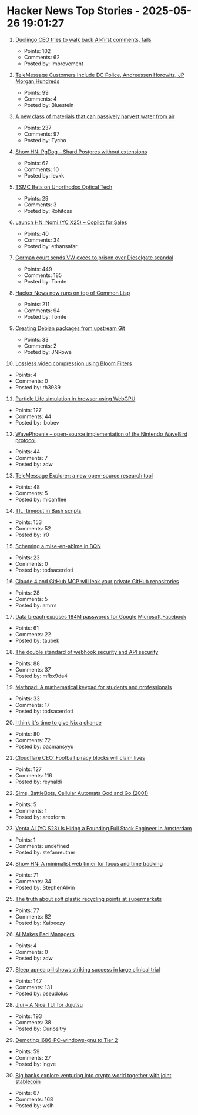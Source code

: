 # Hacker News Top Stories - 2025-05-26 19:01:27

1. [Duolingo CEO tries to walk back AI-first comments, fails](https://htxt.co.za/2025/05/duolingo-ceo-tries-to-walk-back-ai-first-comments-fails/)
   - Points: 102
   - Comments: 62
   - Posted by: Improvement

2. [TeleMessage Customers Include DC Police, Andreessen Horowitz, JP Morgan,Hundreds](https://micahflee.com/telemessage-customers-include-dc-police-andreesen-horowitz-jp-morgan-and-hundreds-more/)
   - Points: 99
   - Comments: 4
   - Posted by: Bluestein

3. [A new class of materials that can passively harvest water from air](https://blog.seas.upenn.edu/penn-engineers-discover-a-new-class-of-materials-that-passively-harvest-water-from-air/)
   - Points: 237
   - Comments: 97
   - Posted by: Tycho

4. [Show HN: PgDog – Shard Postgres without extensions](https://github.com/pgdogdev/pgdog)
   - Points: 62
   - Comments: 10
   - Posted by: levkk

5. [TSMC Bets on Unorthodox Optical Tech](https://spectrum.ieee.org/microled-optical-chiplet)
   - Points: 29
   - Comments: 3
   - Posted by: Rohitcss

6. [Launch HN: Nomi (YC X25) – Copilot for Sales](undefined)
   - Points: 40
   - Comments: 34
   - Posted by: ethansafar

7. [German court sends VW execs to prison over Dieselgate scandal](https://www.politico.eu/article/german-court-vw-execs-prison-dieselgate-scandal-volkswagen-environment-illegal-pollution/)
   - Points: 449
   - Comments: 185
   - Posted by: Tomte

8. [Hacker News now runs on top of Common Lisp](https://lisp-journey.gitlab.io/blog/hacker-news-now-runs-on-top-of-common-lisp/)
   - Points: 211
   - Comments: 94
   - Posted by: Tomte

9. [Creating Debian packages from upstream Git](https://optimizedbyotto.com/post/debian-packaging-from-git/)
   - Points: 33
   - Comments: 2
   - Posted by: JNRowe

10. [Lossless video compression using Bloom Filters](https://github.com/ross39/new_bloom_filter_repo/blob/main/README.md)
   - Points: 4
   - Comments: 0
   - Posted by: rh3939

11. [Particle Life simulation in browser using WebGPU](https://lisyarus.github.io/blog/posts/particle-life-simulation-in-browser-using-webgpu.html)
   - Points: 127
   - Comments: 44
   - Posted by: ibobev

12. [WavePhoenix – open-source implementation of the Nintendo WaveBird protocol](https://github.com/loopj/wavephoenix)
   - Points: 44
   - Comments: 7
   - Posted by: zdw

13. [TeleMessage Explorer: a new open-source research tool](https://micahflee.com/telemessage-explorer-a-new-open-source-research-tool/)
   - Points: 48
   - Comments: 5
   - Posted by: micahflee

14. [TIL: timeout in Bash scripts](https://heitorpb.github.io/bla/timeout/)
   - Points: 153
   - Comments: 52
   - Posted by: lr0

15. [Scheming a mise-en-abîme in BQN](https://panadestein.github.io/blog/posts/si.html#fnr.2)
   - Points: 23
   - Comments: 0
   - Posted by: todsacerdoti

16. [Claude 4 and GitHub MCP will leak your private GitHub repositories](https://twitter.com/lbeurerkellner/status/1926991491735429514)
   - Points: 28
   - Comments: 5
   - Posted by: amrrs

17. [Data breach exposes 184M passwords for Google,Microsoft,Facebook](https://www.zdnet.com/article/massive-data-breach-exposes-184-million-passwords-for-google-microsoft-facebook-and-more/)
   - Points: 61
   - Comments: 22
   - Posted by: taubek

18. [The double standard of webhook security and API security](https://www.speakeasy.com/blog/webhook-security)
   - Points: 88
   - Comments: 37
   - Posted by: mfbx9da4

19. [Mathpad: A mathematical keypad for students and professionals](https://github.com/Summa-Cogni/Mathpad)
   - Points: 33
   - Comments: 17
   - Posted by: todsacerdoti

20. [I think it's time to give Nix a chance](https://maych.in/blog/its-time-to-give-nix-a-chance/)
   - Points: 80
   - Comments: 72
   - Posted by: pacmansyyu

21. [Cloudflare CEO: Football piracy blocks will claim lives](https://torrentfreak.com/cloudflare-ceo-football-piracy-blocks-will-claim-lives-i-pray-no-one-dies-250526/)
   - Points: 127
   - Comments: 116
   - Posted by: reynaldi

22. [Sims, BattleBots, Cellular Automata God and Go (2001)](https://www.gamestudies.org/0102/pearce/)
   - Points: 5
   - Comments: 1
   - Posted by: areoform

23. [Venta AI (YC S23) Is Hiring a Founding Full Stack Engineer in Amsterdam](https://www.ycombinator.com/companies/venta-ai/jobs/K8m4p6z-founding-full-stack-engineer)
   - Points: 1
   - Comments: undefined
   - Posted by: stefanreuther

24. [Show HN: A minimalist web timer for focus and time tracking](https://iamlockedin.com/)
   - Points: 71
   - Comments: 34
   - Posted by: StephenAlvin

25. [The truth about soft plastic recycling points at supermarkets](https://www.everydayplastic.org/softplastic)
   - Points: 77
   - Comments: 82
   - Posted by: Kaibeezy

26. [AI Makes Bad Managers](https://staysaasy.com/management/2025/05/26/AI-management.html)
   - Points: 4
   - Comments: 0
   - Posted by: zdw

27. [Sleep apnea pill shows striking success in large clinical trial](https://www.science.org/content/article/sleep-apnea-pill-shows-striking-success-large-clinical-trial)
   - Points: 147
   - Comments: 131
   - Posted by: pseudolus

28. [Jjui – A Nice TUI for Jujutsu](https://github.com/idursun/jjui)
   - Points: 193
   - Comments: 38
   - Posted by: Curiositry

29. [Demoting i686-PC-windows-gnu to Tier 2](https://blog.rust-lang.org/2025/05/26/demoting-i686-pc-windows-gnu/)
   - Points: 59
   - Comments: 27
   - Posted by: ingve

30. [Big banks explore venturing into crypto world together with joint stablecoin](https://www.wsj.com/finance/banking/crypto-stablecoin-big-banks-a841059e)
   - Points: 67
   - Comments: 168
   - Posted by: wslh

